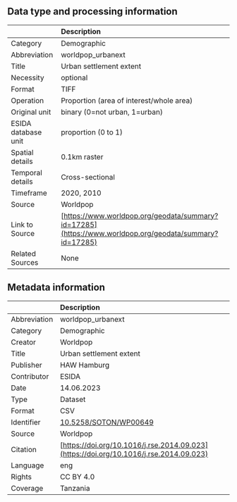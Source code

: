 ## Data type and processing information 

|                     | Description                                                                                            |
|:--------------------|:-------------------------------------------------------------------------------------------------------|
| Category            | Demographic                                                                                            |
| Abbreviation        | worldpop_urbanext                                                                                      |
| Title               | Urban settlement extent                                                                                |
| Necessity           | optional                                                                                               |
| Format              | TIFF                                                                                                   |
| Operation           | Proportion (area of interest/whole area)                                                               |
| Original unit       | binary (0=not urban, 1=urban)                                                                          |
| ESIDA database unit | proportion (0 to 1)                                                                                    |
| Spatial details     | 0.1km raster                                                                                           |
| Temporal details    | Cross-sectional                                                                                        |
| Timeframe           | 2020, 2010                                                                                             |
| Source              | Worldpop                                                                                               |
| Link to Source      | [https://www.worldpop.org/geodata/summary?id=17285](https://www.worldpop.org/geodata/summary?id=17285) |
| Related Sources     | None                                                                                                   |

## Metadata information 

|              | Description                                                                            |
|:-------------|:---------------------------------------------------------------------------------------|
| Abbreviation | worldpop_urbanext                                                                      |
| Category     | Demographic                                                                            |
| Creator      | Worldpop                                                                               |
| Title        | Urban settlement extent                                                                |
| Publisher    | HAW Hamburg                                                                            |
| Contributor  | ESIDA                                                                                  |
| Date         | 14.06.2023                                                                             |
| Type         | Dataset                                                                                |
| Format       | CSV                                                                                    |
| Identifier   | [10.5258/SOTON/WP00649](https://doi.org/10.5258/SOTON/WP00649)                         |
| Source       | Worldpop                                                                               |
| Citation     | [https://doi.org/10.1016/j.rse.2014.09.023](https://doi.org/10.1016/j.rse.2014.09.023) |
| Language     | eng                                                                                    |
| Rights       | CC BY 4.0                                                                              |
| Coverage     | Tanzania                                                                               |
